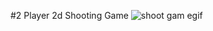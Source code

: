 #2 Player 2d Shooting Game
![shoot gam egif](https://user-images.githubusercontent.com/71833197/171564448-8b340a57-f04c-431c-8934-c1964c6d223f.gif)
